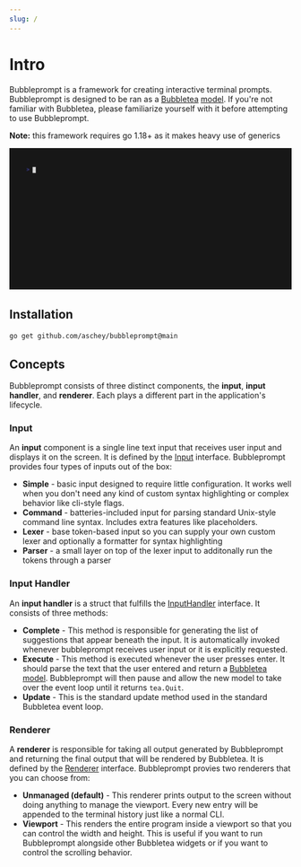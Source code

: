 ```yaml
---
slug: /
---
```


# Intro

Bubbleprompt is a framework for creating interactive terminal prompts.
Bubbleprompt is designed to be ran as a [Bubbletea](https://github.com/charmbracelet/bubbletea) [model](https://github.com/charmbracelet/bubbletea/tree/master/tutorials/basics#the-model).
If you're not familiar with Bubbletea, please familiarize yourself with it before attempting to use Bubbleprompt.

**Note:** this framework requires go 1.18+ as it makes heavy use of generics

![demo](../static/javascript.gif)

## Installation

```bash
go get github.com/aschey/bubbleprompt@main
```

## Concepts

Bubbleprompt consists of three distinct components, the **input**, **input handler**, and **renderer**. Each plays a different part in the application's lifecycle.

### Input

An **input** component is a single line text input that receives user input and displays it on the screen.
It is defined by the [Input](https://github.com/aschey/bubbleprompt/blob/main/input/input.go) interface.
Bubbleprompt provides four types of inputs out of the box:

- **Simple** - basic input designed to require little configuration.
  It works well when you don't need any kind of custom syntax highlighting or complex behavior like cli-style flags.
- **Command** - batteries-included input for parsing standard Unix-style command line syntax. Includes extra features like placeholders.
- **Lexer** - base token-based input so you can supply your own custom lexer and optionally a formatter for syntax highlighting
- **Parser** - a small layer on top of the lexer input to additonally run the tokens through a parser

### Input Handler

An **input handler** is a struct that fulfills the [InputHandler](https://github.com/aschey/bubbleprompt/blob/main/prompt/InputHandler.go) interface.
It consists of three methods:

- **Complete** - This method is responsible for generating the list of suggestions that appear beneath the input.
  It is automatically invoked whenever bubbleprompt receives user input or it is explicitly requested.
- **Execute** - This method is executed whenever the user presses enter.
  It should parse the text that the user entered and return a [Bubbletea model](https://github.com/charmbracelet/bubbletea/tree/master/tutorials/basics#the-model).
  Bubbleprompt will then pause and allow the new model to take over the event loop until it returns `tea.Quit`.
- **Update** - This is the standard update method used in the standard Bubbletea event loop.

### Renderer

A **renderer** is responsible for taking all output generated by Bubbleprompt and returning the final output that will be rendered by Bubbletea.
It is defined by the [Renderer](https://github.com/aschey/bubbleprompt/blob/main/renderer/renderer.go) interface.
Bubbleprompt provies two renderers that you can choose from:

- **Unmanaged (default)** - This renderer prints output to the screen without doing anything to manage the viewport.
  Every new entry will be appended to the terminal history just like a normal CLI.
- **Viewport** - This renders the entire program inside a viewport so that you can control the width and height.
  This is useful if you want to run Bubbleprompt alongside other Bubbletea widgets or if you want to control the scrolling behavior.
